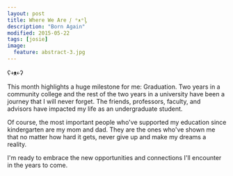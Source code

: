 ```yaml
---
layout: post
title: Where We Are ᶘ ᵒᴥᵒᶅ
description: "Born Again"
modified: 2015-05-22
tags: [josie]
image:
  feature: abstract-3.jpg
---
```


ʕ￫ᴥ￩ʔ

This month highlights a huge milestone for me: Graduation. Two years in a community college and the rest of the two years in a university have been a journey that I will never forget. The friends, professors, faculty, and advisors have impacted my life as an undergraduate student. 

Of course, the most important people who've supported my education since kindergarten are my mom and dad. They are the ones who've shown me that no matter how hard it gets, never give up and make my dreams a reality. 

I'm ready to embrace the new opportunities and connections I'll encounter in the years to come.
